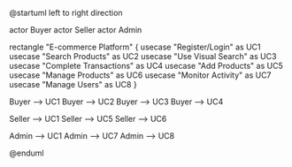 @startuml
left to right direction

actor Buyer
actor Seller
actor Admin

rectangle "E-commerce Platform" {
    usecase "Register/Login" as UC1
    usecase "Search Products" as UC2
    usecase "Use Visual Search" as UC3
    usecase "Complete Transactions" as UC4
    usecase "Add Products" as UC5
    usecase "Manage Products" as UC6
    usecase "Monitor Activity" as UC7
    usecase "Manage Users" as UC8
}

Buyer --> UC1
Buyer --> UC2
Buyer --> UC3
Buyer --> UC4

Seller --> UC1
Seller --> UC5
Seller --> UC6

Admin --> UC1
Admin --> UC7
Admin --> UC8

@enduml
